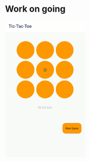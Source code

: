 # Work on going

![Alt Text](https://github.com/Apurba000Biswas/Tic-Tac-Toe/blob/master/Gif/tic-tac-toy-gif.gif)